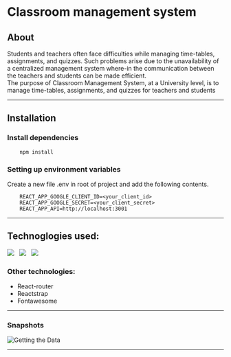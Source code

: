 # Classroom management system

## About

Students and teachers often face difficulties while managing time-tables, assignments, and quizzes. Such problems arise due to the unavailability of a centralized management system where-in the communication between the teachers and students can be made efficient. <br>
The purpose of Classroom Management System, at a University level, is to manage time-tables, assignments, and quizzes for teachers and students

<hr>

## Installation


### Install dependencies

```
    npm install
```

### Setting up environment variables

Create a new file .env in root of project and add the following contents.

```
    REACT_APP_GOOGLE_CLIENT_ID=<your_client_id>
    REACT_APP_GOOGLE_SECRET=<your_client_secret>
    REACT_APP_API=http://localhost:3001
```

<hr>

## Technoglogies used:

<img src="https://img.icons8.com/plasticine/48/000000/react.png"/> &nbsp; <img src="https://img.icons8.com/color/48/000000/redux.png"/> &nbsp; <img src="https://img.icons8.com/color/48/000000/bootstrap.png"/>

### Other technologies:

-  React-router
-  Reactstrap
-  Fontawesome
<hr>

### Snapshots


  <img src='Screenshot 2022-12-20 at 12.43.46 PM.png' alt='Getting the Data' />

<hr>
